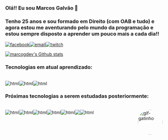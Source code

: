 
### Olá!! Eu sou Marcos Galvão 🤙

### Tenho 25 anos e sou formado em Direito (com OAB e tudo) e agora estou me aventurando pelo mundo da programação e estou sempre disposto a aprender um pouco mais a cada dia!!


[![facebook](https://img.shields.io/badge/Facebook-1877F2?style=for-the-badge&logo=facebook&logoColor=white)](https://www.facebook.com/MarcosviniciusE)[![email](https://img.shields.io/badge/Gmail-D14836?style=for-the-badge&logo=gmail&logoColor=white)]()[![twitch](https://img.shields.io/badge/Twitch-9146FF?style=for-the-badge&logo=twitch&logoColor=white)]()

[![marcogdev's Github stats](https://github-readme-stats.vercel.app/api/top-langs/?username=marcosgdev&layout=compact)](https://github.com/marcosgdev/github-readme-stats)

### Tecnologias em atual aprendizado: 

<div style="display: inline_block"><br/>
<img align="center" alt="html" src="https://img.shields.io/badge/HTML5-E34F26?style=for-the-badge&logo=html5&logoColor=white"/><img align="center" alt="html" src="https://img.shields.io/badge/CSS3-1572B6?style=for-the-badge&logo=css3&logoColor=white"/><img align="center" alt="html" src="https://img.shields.io/badge/JavaScript-F7DF1E?style=for-the-badge&logo=javascript&logoColor=black"/>

</div>


### Próximas tecnologias a serem estudadas posteriormente:

<div style="display: inline_block"><br/>
<img align="center" alt="html" src="https://img.shields.io/badge/Tailwind_CSS-38B2AC?style=for-the-badge&logo=tailwind-css&logoColor=white"/><img align="center" alt="html" src="https://img.shields.io/badge/Bootstrap-563D7C?style=for-the-badge&logo=bootstrap&logoColor=whitelogoColor=white"/><img align="center" alt="html" src="https://img.shields.io/badge/React-20232A?style=for-the-badge&logo=react&logoColor=61DAFB"/><img align="center" alt="html" src="https://img.shields.io/badge/MySQL-00000F?style=for-the-badge&logo=mysql&logoColor=white"/><img align="center" alt="html" src="https://img.shields.io/badge/Node.js-43853D?style=for-the-badge&logo=node.js&logoColor=white"/><img align="center"src="https://img.shields.io/badge/Python-14354C?style=for-the-badge&logo=python&logoColor=white"/><img align="right" alt="gif-gatinho" height="80" style="border-radius:100px;" src="https://i.gifer.com/origin/6c/6c9ea441aacc292a31d3fd7184a456e3.gif"><img align="center" alt="html" src="https://raw.githubusercontent.com/trinib/trinib/output/github-contribution-grid-snake.svg"/>

</div>

